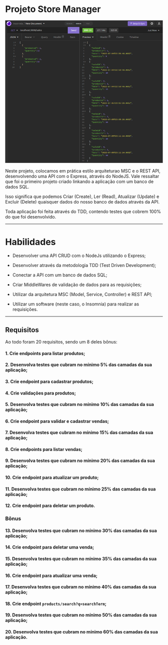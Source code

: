 # Projeto Store Manager

<img src="../../images/STORE_MANAGER.png" alt="Project-logo">

Neste projeto, colocamos em prática estilo arquiteturao MSC e o REST API, desenvolvendo uma API com o Express, através do NodeJS. Vale ressaltar que foi o primeiro projeto criado linkando a aplicação com um banco de dados SQL.

Isso significa que podemos Criar (Create), Ler (Read), Atualizar (Update) e Excluir (Delete) quaisquer dados do nosso banco de dados através da API.

Toda aplicação foi feita através do TDD, contendo testes que cobrem 100% do que foi desenvolvido.

---

# Habilidades

- Desenvolver uma API CRUD com o NodeJs utilizando o Express;

- Desenvolver através da metodologia TDD (Test Driven Development);

- Conectar a API com um banco de dados SQL;

- Criar MiddleWares de validação de dados para as requisições;

- Utilizar da arquitetura MSC (Model, Service, Controller) e REST API;

- Utilizar um software (neste caso, o Insomnia) para realizar as requisições.

---

## Requisitos

Ao todo foram 20 requisitos, sendo um 8 deles bônus:
  
#### 1. Crie endpoints para listar produtos;
#### 2. Desenvolva testes que cubram no mínimo 5% das camadas da sua aplicação;
#### 3. Crie endpoint para cadastrar produtos;
#### 4. Crie validações para produtos;
#### 5. Desenvolva testes que cubram no mínimo 10% das camadas da sua aplicação;
#### 6. Crie endpoint para validar e cadastrar vendas;
#### 7. Desenvolva testes que cubram no mínimo 15% das camadas da sua aplicação;
#### 8. Crie endpoints para listar vendas;
#### 9. Desenvolva testes que cubram no mínimo 20% das camadas da sua aplicação;
#### 10. Crie endpoint para atualizar um produto;
#### 11. Desenvolva testes que cubram no mínimo 25% das camadas da sua aplicação;
#### 12. Crie endpoint para deletar um produto.

### Bônus

#### 13. Desenvolva testes que cubram no mínimo 30% das camadas da sua aplicação;
#### 14. Crie endpoint para deletar uma venda;
#### 15. Desenvolva testes que cubram no mínimo 35% das camadas da sua aplicação;
#### 16. Crie endpoint para atualizar uma venda;
#### 17. Desenvolva testes que cubram no mínimo 40% das camadas da sua aplicação;
#### 18. Crie endpoint `products/search?q=searchTerm`;
#### 19. Desenvolva testes que cubram no mínimo 50% das camadas da sua aplicação;
#### 20. Desenvolva testes que cubram no mínimo 60% das camadas da sua aplicação.